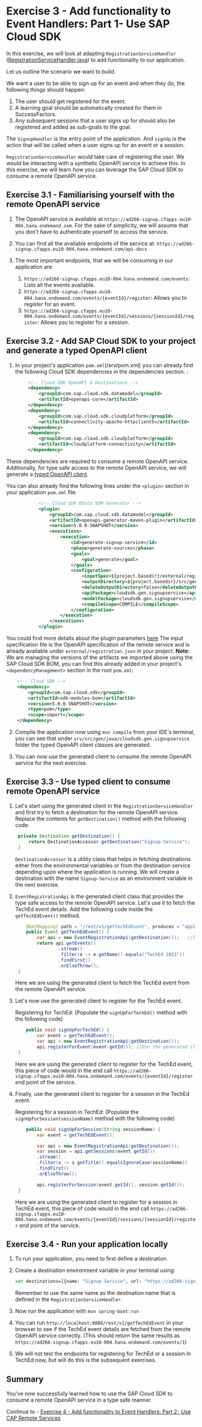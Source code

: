 # Exercise 3 - Add functionality to Event Handlers: Part 1- Use SAP Cloud SDK

In this exercise, we will look at adapting `RegistrationServiceHandler` ([RegistrationServiceHandler.java](../../srv/src/main/java/com/sap/cloud/sdk/demo/ad266/remote/RegistrationServiceHandler.java)) to add functionality to our application.

Let us outline the scenario we want to build.

We want a user to be able to sign up for an event and when they do, the following things should happen:
1. The user should get registered for the event.
2. A learning goal should be automatically created for them in SuccessFactors.
3. Any subsequent sessions that a user signs up for should also be registered and added as sub-goals to the goal.

The `SignupHandler` is the entry point of the application. And `signUp` is the action that will be called when a user signs up for an event or a session.

`RegistrationServiceHandler` would take care of registering the user. We would be interacting with a synthetic OpenAPI service to achieve this.
In this exercise, we will learn how you can leverage the SAP Cloud SDK to consume a remote OpenAPI service.

## Exercise 3.1 - Familiarising yourself with the remote OpenAPI service

1. The OpenAPI service is available at `https://ad266-signup.cfapps.eu10-004.hana.ondemand.com`. For the sake of simplicity, we will assume that you don't have to authenticate yourself to access the service.

2. You can find all the available endpoints of the service at: `https://ad266-signup.cfapps.eu10-004.hana.ondemand.com/api-docs`

3. The most important endpoints, that we will be consuming in our application are:
   1. `https://ad266-signup.cfapps.eu10-004.hana.ondemand.com/events`: Lists all the events available.
   2. `https://ad266-signup.cfapps.eu10-004.hana.ondemand.com/events/{eventId}/register`: Allows you to register for an event.
   3. `https://ad266-signup.cfapps.eu10-004.hana.ondemand.com/events/{eventId}/sessions/{sessionId}/register`: Allows you to register for a session.

## Exercise 3.2 - Add SAP Cloud SDK to your project and generate a typed OpenAPI client

1. In your project's application `pom.xml`(/srv/pom.xml) you can already find the following Cloud SDK dependencies in the dependencies section. :
```xml
        <!-- Cloud SDK OpenAPI & Destinations -->
        <dependency>
            <groupId>com.sap.cloud.sdk.datamodel</groupId>
            <artifactId>openapi-core</artifactId>
        </dependency>
        <dependency>
            <groupId>com.sap.cloud.sdk.cloudplatform</groupId>
            <artifactId>connectivity-apache-httpclient5</artifactId>
        </dependency>
        <dependency>
            <groupId>com.sap.cloud.sdk.cloudplatform</groupId>
            <artifactId>cloudplatform-connectivity</artifactId>
        </dependency>
```
   These dependencies are required to consume a remote OpenAPI service.
   Additionally, for type safe access to the remote OpenAPI service, we will generate a [typed OpenAPI client](https://sap.github.io/cloud-sdk/docs/java/v5/features/rest/overview).
   
   You can also already find the following lines under the `<plugin>` section in your application `pom.xml` file.

```xml
            <!-- Cloud SDK OData VDM Generator -->
            <plugin>
                <groupId>com.sap.cloud.sdk.datamodel</groupId>
                <artifactId>openapi-generator-maven-plugin</artifactId>
                <version>5.0.0-SNAPSHOT</version>
                <executions>
                    <execution>
                        <id>generate-signup-service</id>
                        <phase>generate-sources</phase>
                        <goals>
                            <goal>generate</goal>
                        </goals>
                        <configuration>
                            <inputSpec>${project.basedir}/external/registration.json</inputSpec>
                            <outputDirectory>${project.basedir}/src/gen/java</outputDirectory>
                            <deleteOutputDirectory>false</deleteOutputDirectory>
                            <apiPackage>cloudsdk.gen.signupservice</apiPackage>
                            <modelPackage>cloudsdk.gen.signupservice</modelPackage>
                            <compileScope>COMPILE</compileScope>
                        </configuration>
                    </execution>
                </executions>
            </plugin>
```
   
   You could find more details about the plugin parameters [here](https://sap.github.io/cloud-sdk/docs/java/v5/features/rest/generate-rest-client#available-parameters)
   The input specification file is the OpenAPI specification of the remote service and is already available under `external/registration.json` in your project.
   **Note:** We are managing the versions of the artifacts we imported above using the SAP Cloud SDK BOM, you can find this already added in your project's `<dependencyManagement>` section in the root `pom.xml`:

   ```xml
       <!-- Cloud SDK -->
       <dependency>
           <groupId>com.sap.cloud.sdk</groupId>
           <artifactId>sdk-modules-bom</artifactId>
           <version>5.0.0-SNAPSHOT</version>
           <type>pom</type>
           <scope>import</scope>
       </dependency>
   ```

2. Compile the application now using `mvn compile` from your IDE's terminal, you can see that under `srv/src/gen/java/cloudsdk.gen.signupservice` folder the typed OpenAPI client classes are generated. 

3. You can now use the generated client to consume the remote OpenAPI service for the next exercise.

## Exercise 3.3 - Use typed client to consume remote OpenAPI service

1. Let's start using the generated client in the `RegistrationServiceHandler` and first try to fetch a destination for the remote OpenAPI service.
   Replace the contents for `getDestination()` method with the following code: 
   ```java
    private Destination getDestination() {
        return DestinationAccessor.getDestination("Signup-Service");
    }
   ```
   `DestinationAccessor` is a utility class that helps in fetching destinations either from the environmental variables or from the destination service depending upon where the application is running. 
    We will create a destination with the name `Signup-Service` as an environment variable in the next exercise.

2. `EventRegistrationApi` is the generated client class that provides the type safe access to the remote OpenAPI service. Let's use it to fetch the TechEd event details.
   Add the following code inside the `getTechEdEvent()` method.
   ```java
       @GetMapping( path = "/rest/v1/getTechEdEvent", produces = "application/json")
       public Event getTechEdEvent() {
           var api = new EventRegistrationApi(getDestination());   //Instantiate the generated client with the destination
           return api.getEvents()
                   .stream()
                   .filter(e -> e.getName().equals("TechEd 2023"))
                   .findFirst()
                   .orElseThrow();
    }
   ```
   Here we are using the generated client to fetch the TechEd event from the remote OpenAPI service. 

3. Let's now use the generated client to register for the TechEd event.
   
   Registering for TechEd: (Populate the `signUpForTechEd()` method with the following code)
   ```java
       public void signUpForTechEd() {
           var event = getTechEdEvent();
           var api = new EventRegistrationApi(getDestination());
           api.registerForEvent(event.getId()); //Use the generated client to register for the event
    }   
   ```
   Here we are using the generated client to register for the TechEd event, this piece of code would in the end call `https://ad266-signup.cfapps.eu10-004.hana.ondemand.com/events/{eventId}/register` end point of the service. 

4. Finally, use the generated client to register for a session in the TechEd event.   
   
   Registering for a session in TechEd: (Populate the `signUpForSession(sessionName)` method with the following code)
   ```java
       public void signUpForSession(String sessionName) {
           var event = getTechEdEvent();
   
           var api = new EventRegistrationApi(getDestination());
           var session = api.getSessions(event.getId())
           .stream()
           .filter(s -> s.getTitle().equalsIgnoreCase(sessionName))
           .findFirst()
           .orElseThrow();
   
           api.registerForSession(event.getId(), session.getId());
    }
   ```
   Here we are using the generated client to register for a session in TechEd event, this piece of code would in the end call `https://ad266-signup.cfapps.eu10-004.hana.ondemand.com/events/{eventId}/sessions/{sessionId}/register` end point of the service.

## Exercise 3.4 - Run your application locally

1. To run your application, you need to first define a destination.

2. Create a destination environment variable in your terminal using:
    ```bash
    set destinations=[{name: "Signup-Service", url: "https://ad266-signup.cfapps.eu10-004.hana.ondemand.com/"}]
    ```
   Remember to use the same name as the destination name that is defined in the `RegistrationServiceHandler`.

3. Now run the application with `mvn spring-boot:run`

4. You can run `http://localhost:8080/rest/v1/getTechEdEvent` in your browser to see if the TechEd event details are fetched from the remote OpenAPI service correctly.
   (This should return the same results as `https://ad266-signup.cfapps.eu10-004.hana.ondemand.com/events/1`)

5. We will not test the endpoints for registering for TechEd or a session in TechEd now, but will do this is the subsequent exercises.

## Summary

You've now successfully learned how to use the SAP Cloud SDK to consume a remote OpenAPI service in a type safe manner.

Continue to - [Exercise 4 - Add functionality to Event Handlers: Part 2- Use CAP Remote Services](../ex4/README.md)
